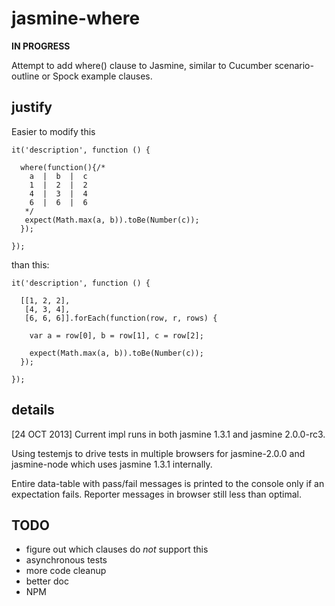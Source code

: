 jasmine-where
=============

__IN PROGRESS__

Attempt to add where() clause to Jasmine, similar to Cucumber scenario-outline 
or Spock example clauses.


justify
-------

Easier to modify this
    
    it('description', function () {
    
      where(function(){/* 
        a  |  b  |  c
        1  |  2  |  2
        4  |  3  |  4
        6  |  6  |  6
       */
       expect(Math.max(a, b)).toBe(Number(c));
      });
      
    });

than this:

    it('description', function () {
    
      [[1, 2, 2],
       [4, 3, 4],
       [6, 6, 6]].forEach(function(row, r, rows) {
       
        var a = row[0], b = row[1], c = row[2];
        
        expect(Math.max(a, b)).toBe(Number(c));
      });
      
    });

    
details
-------

[24 OCT 2013]
Current impl runs in both jasmine 1.3.1 and jasmine 2.0.0-rc3.

Using testemjs to drive tests in multiple browsers for jasmine-2.0.0 and 
jasmine-node which uses jasmine 1.3.1 internally.

Entire data-table with pass/fail messages is printed to the console only if an 
expectation fails.  Reporter messages in browser still less than optimal.


TODO
----

+ figure out which clauses do _not_ support this
+ asynchronous tests
+ more code cleanup
+ better doc
+ NPM
